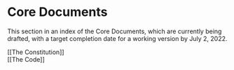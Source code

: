 # Core Documents
This section in an index of the Core Documents, which are currently being drafted, with a target completion date for a working version by July 2, 2022. 

[[The Constitution]]   
[[The Code]]  